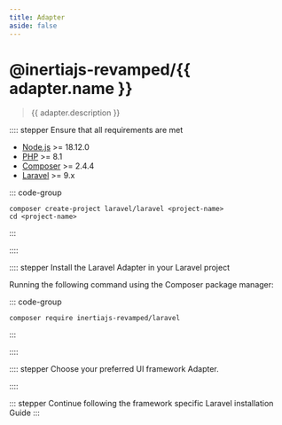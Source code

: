 ```yaml
---
title: Adapter
aside: false
---
```


<script setup lang="ts">
import { computed } from 'vue'
import { useRoute } from 'vitepress'
import { useIntegration, useIntegrations } from '@/theme/composables/useIntegrations'

const route = useRoute()
const urlParts = route.path.slice(1).split('/')
const integrations = useIntegrations()
const adapters = computed(
    () => integrations.filter((int) => int.name !== 'laravel')
  )
const adapter = useIntegration('laravel')
</script>

# @inertiajs-revamped/{{ adapter.name }}

> {{ adapter.description }}

:::: stepper Ensure that all requirements are met

- [Node.js](https://nodejs.org/en/) >= 18.12.0
- [PHP](https://www.php.net/manual/de/intro-whatis.php) >= 8.1
- [Composer](https://getcomposer.org/) >= 2.4.4
- [Laravel](https://laravel.com/) >= 9.x

::: code-group

```shell [composer]
composer create-project laravel/laravel <project-name>
cd <project-name>
```

:::

::::

:::: stepper Install the Laravel Adapter in your Laravel project

<Integration v-bind="adapter" />

Running the following command using the Composer package manager:

::: code-group

```shell [composer]
composer require inertiajs-revamped/laravel
```

:::

::::

:::: stepper Choose your preferred UI framework Adapter.

<Integration v-for="adapt in adapters" v-bind="adapt" />

::::

::: stepper Continue following the framework specific Laravel installation Guide
:::

<!--@include: ../../_templates/parts/manual-installation.md-->

<!--@include: ../../_templates/parts/whats-next.md-->

<!--@include: ../../_templates/parts/community.md-->
